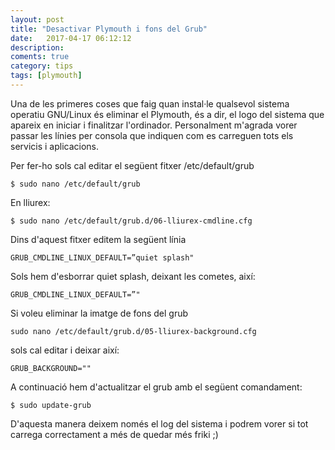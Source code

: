 ```yaml
---
layout: post
title: "Desactivar Plymouth i fons del Grub"
date:   2017-04-17 06:12:12
description:
coments: true
category: tips
tags: [plymouth]
---
```

Una de les primeres coses que faig quan instal·le qualsevol sistema operatiu GNU/Linux és eliminar el Plymouth, és a dir, el logo del sistema que apareix en iniciar i finalitzar l'ordinador. Personalment m'agrada vorer passar les línies per consola que indiquen com es carreguen tots els servicis i aplicacions.

Per fer-ho sols cal editar el següent fitxer /etc/default/grub

    $ sudo nano /etc/default/grub

En lliurex:

    $ sudo nano /etc/default/grub.d/06-lliurex-cmdline.cfg

Dins d'aquest fitxer editem la següent línia

    GRUB_CMDLINE_LINUX_DEFAULT=”quiet splash"

Sols hem d'esborrar quiet splash, deixant les cometes, així:

    GRUB_CMDLINE_LINUX_DEFAULT=”"

Si voleu eliminar la imatge de fons del grub

    sudo nano /etc/default/grub.d/05-lliurex-background.cfg

sols cal editar i deixar així:

    GRUB_BACKGROUND=""

A continuació hem d'actualitzar el grub amb el següent comandament:

    $ sudo update-grub

D'aquesta manera deixem només el log del sistema i podrem vorer si tot carrega correctament a més de quedar més friki ;)

